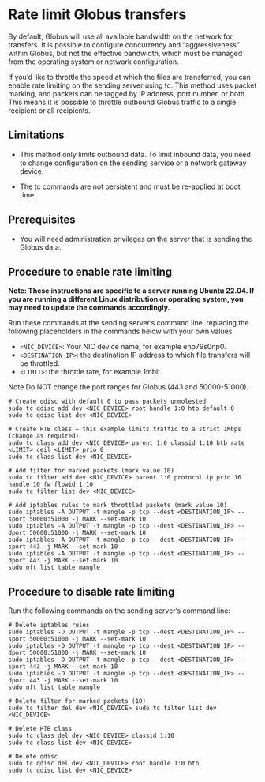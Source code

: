 # Rate limit Globus transfers

By default, Globus will use all available bandwidth on the network for transfers. It is possible to configure concurrency and “aggressiveness” within Globus, but not the effective bandwidth, which must be managed from the operating system or network configuration.

If you’d like to throttle the speed at which the files are transferred, you can enable rate limiting on the sending server using tc. This method uses packet marking, and packets can be tagged by IP address, port number, or both. This means it is possible to throttle outbound Globus traffic to a single recipient or all recipients.

## Limitations

- This method only limits outbound data. To limit inbound data, you need to change configuration on the sending service or a network gateway device. 

- The tc commands are not persistent and must be re-applied at boot time.

## Prerequisites

- You will need administration privileges on the server that is sending the Globus data.

## Procedure to enable rate limiting

**Note: These instructions are specific to a server running Ubuntu 22.04. If you are running a different Linux distribution or operating system, you may need to update the commands accordingly.**

Run these commands at the sending server’s command line, replacing the following placeholders in the commands below with your own values:

- ```<NIC_DEVICE>```: Your NIC device name, for example enp79s0np0.
- ```<DESTINATION_IP>```: the destination IP address to which file transfers will be throttled.
- ```<LIMIT>```: the throttle rate, for example 1mbit.

Note Do NOT change the port ranges for Globus (443 and 50000-51000).

```
# Create qdisc with default 0 to pass packets unmolested
sudo tc qdisc add dev <NIC_DEVICE> root handle 1:0 htb default 0
sudo tc qdisc list dev <NIC_DEVICE>

# Create HTB class – this example limits traffic to a strict 1Mbps (change as required)
sudo tc class add dev <NIC_DEVICE> parent 1:0 classid 1:10 htb rate <LIMIT> ceil <LIMIT> prio 0
sudo tc class list dev <NIC_DEVICE>

# Add filter for marked packets (mark value 10)
sudo tc filter add dev <NIC_DEVICE> parent 1:0 protocol ip prio 16 handle 10 fw flowid 1:10
sudo tc filter list dev <NIC_DEVICE>

# Add iptables rules to mark throttled packets (mark value 10)
sudo iptables -A OUTPUT -t mangle -p tcp --dest <DESTINATION_IP> --sport 50000:51000 -j MARK --set-mark 10
sudo iptables -A OUTPUT -t mangle -p tcp --dest <DESTINATION_IP> --dport 50000:51000 -j MARK --set-mark 10
sudo iptables -A OUTPUT -t mangle -p tcp --dest <DESTINATION_IP> --sport 443 -j MARK --set-mark 10
sudo iptables -A OUTPUT -t mangle -p tcp --dest <DESTINATION_IP> --dport 443 -j MARK --set-mark 10
sudo nft list table mangle
```

## Procedure to disable rate limiting

Run the following commands on the sending server’s command line:

```
# Delete iptables rules
sudo iptables -D OUTPUT -t mangle -p tcp --dest <DESTINATION_IP> --sport 50000:51000 -j MARK --set-mark 10
sudo iptables -D OUTPUT -t mangle -p tcp --dest <DESTINATION_IP> --dport 50000:51000 -j MARK --set-mark 10
sudo iptables -D OUTPUT -t mangle -p tcp --dest <DESTINATION_IP> --sport 443 -j MARK --set-mark 10
sudo iptables -D OUTPUT -t mangle -p tcp --dest <DESTINATION_IP> --dport 443 -j MARK --set-mark 10
sudo nft list table mangle

# Delete filter for marked packets (10)
sudo tc filter del dev <NIC_DEVICE> sudo tc filter list dev <NIC_DEVICE>

# Delete HTB class
sudo tc class del dev <NIC_DEVICE> classid 1:10
sudo tc class list dev <NIC_DEVICE>

# Delete qdisc
sudo tc qdisc del dev <NIC_DEVICE> root handle 1:0 htb
sudo tc qdisc list dev <NIC_DEVICE>
```